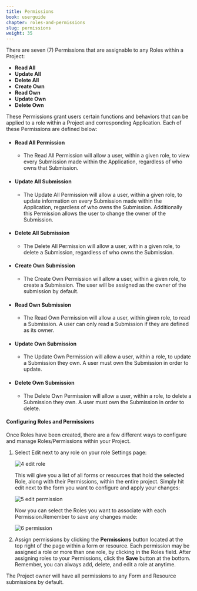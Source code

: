 ```yaml
---
title: Permissions
book: userguide
chapter: roles-and-permissions
slug: permissions
weight: 35
---
```


There are seven (7) Permissions that are assignable to any Roles within a Project:

 - **Read All**
 - **Update All**
 - **Delete All**
 - **Create Own**
 - **Read Own**
 - **Update Own**
 - **Delete Own**

These Permissions grant users certain functions and behaviors that can be applied to a role within a Project and corresponding Application. Each of these Permissions are defined below:

- #### Read All Permission
    - The Read All Permission will allow a user, within a given role, to view every Submission made within the Application, regardless of who owns that Submission.
- #### Update All Submission
   - The Update All Permission will allow a user, within a given role, to update information on every Submission made within the Application, regardless of who owns the Submission. Additionally this Permission allows the user to change the owner of the Submission.
- #### Delete All Submission
   - The Delete All Permission will allow a user, within a given role, to delete a Submission, regardless of who owns the Submission.
- #### Create Own Submission
   - The Create Own Permission will allow a user, within a given role, to create a Submission. The user will be assigned as the owner of the submission by default.
- #### Read Own Submission
   - The Read Own Permission will allow a user, within given role, to read a Submission. A user can only read a Submission if they are defined as its owner.
- #### Update Own Submission
   - The Update Own Permission will allow a user, within a role, to update a Submission they own. A user must own the Submission in order to update.
- #### Delete Own Submission
   - The Delete Own Permission will allow a user, within a role, to delete a Submission they own. A user must own the Submission in order to delete.

#### Configuring Roles and Permissions

Once Roles have been created, there are a few different ways to configure and manage Roles/Permissions within your Project.

1.  Select Edit next to any role on your role Settings page:

    ![4 edit role](https://cloud.githubusercontent.com/assets/13321142/13097272/30b2946e-d4e5-11e5-9104-a45a4245acc7.png)

    This will give you a list of all forms or resources that hold the selected Role, along with their Permissions, within the entire project. Simply hit edit next to the form you want to configure and apply your changes:

    ![5 edit permission](https://cloud.githubusercontent.com/assets/13321142/13097270/30b03340-d4e5-11e5-9d38-bc8e408b6447.png)

    Now you can select the Roles you want to associate with each Permission.Remember to save any changes made:

    ![6 permission](https://cloud.githubusercontent.com/assets/13321142/13097269/30af0c04-d4e5-11e5-8a2c-747b069bfcf1.png)

2.  Assign permissions by clicking the **Permissions** button located at the top right of the page within a form or resource. Each permission may be assigned a role or more than one role, by clicking in the Roles field. After assigning roles to your Permissions, click the **Save** button at the bottom. Remember, you can always add, delete, and edit a role at anytime.

<p class="note"> The Project owner will have all permissions to any Form and Resource submissions by default.</p>

